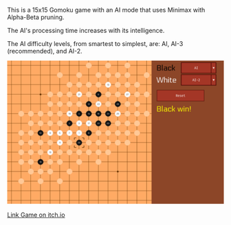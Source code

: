 This is a 15x15 Gomoku game with an AI mode that uses Minimax with Alpha-Beta pruning. 

The AI's processing time increases with its intelligence. 

The AI difficulty levels, from smartest to simplest, are: AI, AI-3 (recommended), and AI-2.

![Demo](images/demo.png)

[Link Game on itch.io](https://lehien6601.itch.io/gomokuai)
